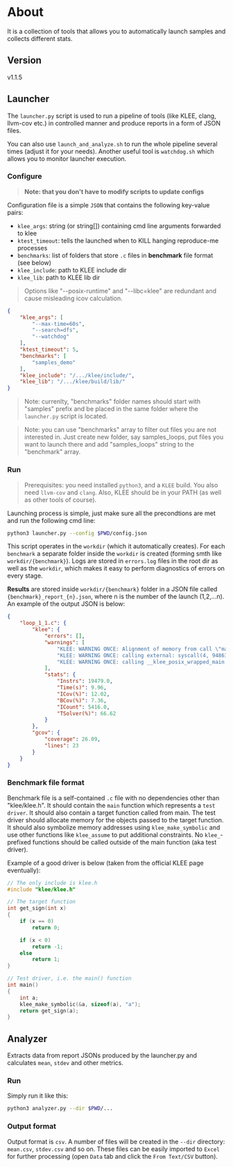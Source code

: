 # About
It is a collection of tools that allows you to automatically launch samples and collects different stats.

## Version
v1.1.5

## Launcher
The `launcher.py` script is used to run a pipeline of tools (like KLEE, clang, llvm-cov etc.) in controlled manner 
and produce reports in a form of JSON files.

You can also use `launch_and_analyze.sh` to run the whole pipeline several times (adjust it for your needs).
Another useful tool is `watchdog.sh` which allows you to monitor launcher execution.

### Configure

> **Note: that you don't have to modify scripts to update configs**

Configuration file is a simple `JSON` that contains the following key-value pairs:
- `klee_args`: string (or string[]) containing cmd line arguments forwarded to klee
- `ktest_timeout`: tells the launched when to KILL hanging reproduce-me processes
- `benchmarks`: list of folders that store `.c` files in **benchmark** file format (see below)
- `klee_include`: path to KLEE include dir
- `klee_lib`: path to KLEE lib dir

> Options like "--posix-runtime" and "--libc=klee" are redundant and cause misleading icov calculation. 

```json
{
    "klee_args": [
        "--max-time=60s",
        "--search=dfs",
        "--watchdog"
    ],
    "ktest_timeout": 5,
    "benchmarks": [
        "samples_demo"
    ],
    "klee_include": "/.../klee/include/",
    "klee_lib": "/.../klee/build/lib/"
}
```

> Note: currenlty, "benchmarks" folder names should start with "samples" prefix and be placed in the same folder 
where the `launcher.py` script is located.

> Note: you can use "benchmarks" array to filter out files you are not interested in. Just create new folder, 
say samples_loops, put files you want to launch there and add "samples_loops" string to the "benchmark" array.

### Run

> Prerequisites: you need installed `python3`, and a `KLEE` build. You also need `llvm-cov` and `clang`. 
Also, KLEE should be in your PATH (as well as other tools of course).

Launching process is simple, just make sure all the precondtions are met and run the following cmd line:
```sh
python3 launcher.py --config $PWD/config.json
```

This script operates in the `workdir` (which it automatically creates). For each `benchmark` a separate 
folder inside the `workdir` is created (forming smth like `workdir/{benchmark}`).
Logs are stored in `errors.log` files in the root dir as well as the `workdir`, which makes it easy 
to perform diagnostics of errors on every stage.

**Results** are stored inside `workdir/{benchmark}` folder in a JSON file called `{benchmark}_report_{n}.json`, 
where n is the number of the launch (1,2,...n).
An example of the output JSON is below:
```JSON
{
    "loop_1_1.c": {
        "klee": {
            "errors": [],
            "warnings": [
                "KLEE: WARNING ONCE: Alignment of memory from call \"malloc\" is not modelled. Using alignment of 8.",
                "KLEE: WARNING ONCE: calling external: syscall(4, 94861871202560, 94861870783376) at runtime/POSIX/fd.c:544 12",
                "KLEE: WARNING ONCE: calling __klee_posix_wrapped_main with extra arguments."
            ],
            "stats": {
                "Instrs": 19479.0,
                "Time(s)": 9.96,
                "ICov(%)": 12.02,
                "BCov(%)": 7.36,
                "ICount": 5416.0,
                "TSolver(%)": 66.62
            }
        },
        "gcov": {
            "coverage": 26.09,
            "lines": 23
        }
    }
}
```

### Benchmark file format

Benchmark file is a self-contained `.c` file with no dependencies other than "klee/klee.h".
It should contain the `main` function which represents a `test driver`.
It should also contain a target function called from main.
The test driver should allocate memory for the objects passed to the target function.
It should also symbolize memory addresses using `klee_make_symbolic` and use other functions like `klee_assume` to put additional constraints.
No `klee_`-prefixed functions should be called outside of the main function (aka test driver).

Example of a good driver is below (taken from the official KLEE page eventually):

```c
// The only include is klee.h
#include "klee/klee.h"

// The target function
int get_sign(int x)
{
    if (x == 0)
        return 0;

    if (x < 0)
        return -1;
    else
        return 1;
}

// Test driver, i.e. the main() function
int main()
{
    int a;
    klee_make_symbolic(&a, sizeof(a), "a");
    return get_sign(a);
}
```

## Analyzer

Extracts data from report JSONs produced by the launcher.py and calculates `mean`, `stdev` and other metrics.

### Run
Simply run it like this:

```sh
python3 analyzer.py --dir $PWD/...
```

### Output format

Output format is `csv`. A number of files will be created in the `--dir` directory: `mean.csv`, `stdev.csv` and so on. 
These files can be easily imported to `Excel` for further processing (open `Data` tab and click the `From Text/CSV` button).
